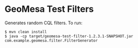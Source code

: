 # GeoMesa Test Filters

Generates random CQL filters. To run:

    $ mvn clean install
    $ java -cp target/geomesa-test-filter-1.2.3.1-SNAPSHOT.jar com.example.geomesa.filter.FilterGenerator